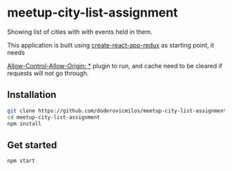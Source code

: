 # meetup-city-list-assignment
Showing  list of cities with with events held in them.

This application is built using [create-react-app-redux](https://github.com/notrab/create-react-app-redux) as starting point, it needs

[Allow-Control-Allow-Origin: *](https://chrome.google.com/webstore/detail/allow-control-allow-origi/nlfbmbojpeacfghkpbjhddihlkkiljbi?hl=en) plugin to run, and cache need to be cleared if requests will not go through. 

## Installation

```bash
git clone https://github.com/doderovicmilos/meetup-city-list-assignment.git
cd meetup-city-list-assignment
npm install
```

## Get started

```bash
npm start
```

  
